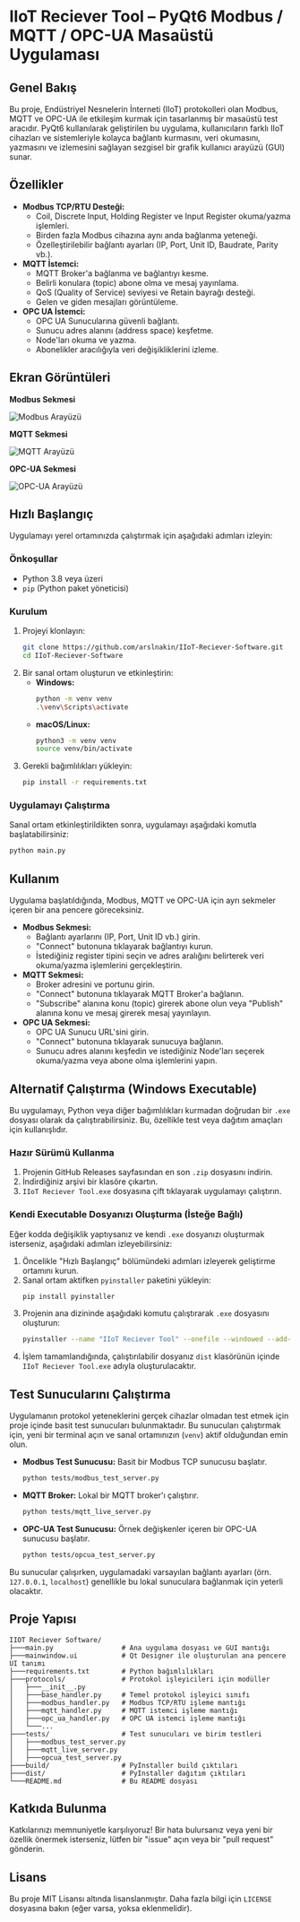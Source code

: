 # IIoT Reciever Tool – PyQt6 Modbus / MQTT / OPC-UA Masaüstü Uygulaması

## Genel Bakış

Bu proje, Endüstriyel Nesnelerin İnterneti (IIoT) protokolleri olan Modbus, MQTT ve OPC-UA ile etkileşim kurmak için tasarlanmış bir masaüstü test aracıdır. PyQt6 kullanılarak geliştirilen bu uygulama, kullanıcıların farklı IIoT cihazları ve sistemleriyle kolayca bağlantı kurmasını, veri okumasını, yazmasını ve izlemesini sağlayan sezgisel bir grafik kullanıcı arayüzü (GUI) sunar.

## Özellikler

*   **Modbus TCP/RTU Desteği:**
    *   Coil, Discrete Input, Holding Register ve Input Register okuma/yazma işlemleri.
    *   Birden fazla Modbus cihazına aynı anda bağlanma yeteneği.
    *   Özelleştirilebilir bağlantı ayarları (IP, Port, Unit ID, Baudrate, Parity vb.).
*   **MQTT İstemci:**
    *   MQTT Broker'a bağlanma ve bağlantıyı kesme.
    *   Belirli konulara (topic) abone olma ve mesaj yayınlama.
    *   QoS (Quality of Service) seviyesi ve Retain bayrağı desteği.
    *   Gelen ve giden mesajları görüntüleme.
*   **OPC UA İstemci:**
    *   OPC UA Sunucularına güvenli bağlantı.
    *   Sunucu adres alanını (address space) keşfetme.
    *   Node'ları okuma ve yazma.
    *   Abonelikler aracılığıyla veri değişikliklerini izleme.

## Ekran Görüntüleri

**Modbus Sekmesi**

![Modbus Arayüzü](imgs/modbus_page.png)

**MQTT Sekmesi**

![MQTT Arayüzü](imgs/mqtt_page.png)

**OPC-UA Sekmesi**

![OPC-UA Arayüzü](imgs/opcua_page.png)

## Hızlı Başlangıç

Uygulamayı yerel ortamınızda çalıştırmak için aşağıdaki adımları izleyin:

### Önkoşullar

*   Python 3.8 veya üzeri
*   `pip` (Python paket yöneticisi)

### Kurulum

1.  Projeyi klonlayın:
    ```bash
    git clone https://github.com/arslnakin/IIoT-Reciever-Software.git
    cd IIoT-Reciever-Software
    ```
2.  Bir sanal ortam oluşturun ve etkinleştirin:
    *   **Windows:**
        ```bash
        python -m venv venv
        .\venv\Scripts\activate
        ```
    *   **macOS/Linux:**
        ```bash
        python3 -m venv venv
        source venv/bin/activate
        ```
3.  Gerekli bağımlılıkları yükleyin:
    ```bash
    pip install -r requirements.txt
    ```

### Uygulamayı Çalıştırma

Sanal ortam etkinleştirildikten sonra, uygulamayı aşağıdaki komutla başlatabilirsiniz:

```bash
python main.py
```

## Kullanım

Uygulama başlatıldığında, Modbus, MQTT ve OPC-UA için ayrı sekmeler içeren bir ana pencere göreceksiniz.

*   **Modbus Sekmesi:**
    *   Bağlantı ayarlarını (IP, Port, Unit ID vb.) girin.
    *   "Connect" butonuna tıklayarak bağlantıyı kurun.
    *   İstediğiniz register tipini seçin ve adres aralığını belirterek veri okuma/yazma işlemlerini gerçekleştirin.
*   **MQTT Sekmesi:**
    *   Broker adresini ve portunu girin.
    *   "Connect" butonuna tıklayarak MQTT Broker'a bağlanın.
    *   "Subscribe" alanına konu (topic) girerek abone olun veya "Publish" alanına konu ve mesaj girerek mesaj yayınlayın.
*   **OPC UA Sekmesi:**
    *   OPC UA Sunucu URL'sini girin.
    *   "Connect" butonuna tıklayarak sunucuya bağlanın.
    *   Sunucu adres alanını keşfedin ve istediğiniz Node'ları seçerek okuma/yazma veya abone olma işlemlerini yapın.

## Alternatif Çalıştırma (Windows Executable)

Bu uygulamayı, Python veya diğer bağımlılıkları kurmadan doğrudan bir `.exe` dosyası olarak da çalıştırabilirsiniz. Bu, özellikle test veya dağıtım amaçları için kullanışlıdır.

### Hazır Sürümü Kullanma

1.  Projenin GitHub Releases sayfasından en son `.zip` dosyasını indirin.
2.  İndirdiğiniz arşivi bir klasöre çıkartın.
3.  `IIoT Reciever Tool.exe` dosyasına çift tıklayarak uygulamayı çalıştırın.

### Kendi Executable Dosyanızı Oluşturma (İsteğe Bağlı)

Eğer kodda değişiklik yaptıysanız ve kendi `.exe` dosyanızı oluşturmak isterseniz, aşağıdaki adımları izleyebilirsiniz:

1.  Öncelikle "Hızlı Başlangıç" bölümündeki adımları izleyerek geliştirme ortamını kurun.
2.  Sanal ortam aktifken `pyinstaller` paketini yükleyin:
    ```bash
    pip install pyinstaller
    ```
3.  Projenin ana dizininde aşağıdaki komutu çalıştırarak `.exe` dosyasını oluşturun:
    ```bash
    pyinstaller --name "IIoT Reciever Tool" --onefile --windowed --add-data "mainwindow.ui:." --add-data "imgs:imgs" main.py
    ```
4.  İşlem tamamlandığında, çalıştırılabilir dosyanız `dist` klasörünün içinde `IIoT Reciever Tool.exe` adıyla oluşturulacaktır.

## Test Sunucularını Çalıştırma

Uygulamanın protokol yeteneklerini gerçek cihazlar olmadan test etmek için proje içinde basit test sunucuları bulunmaktadır. Bu sunucuları çalıştırmak için, yeni bir terminal açın ve sanal ortamınızın (`venv`) aktif olduğundan emin olun.

*   **Modbus Test Sunucusu:**
    Basit bir Modbus TCP sunucusu başlatır.
    ```bash
    python tests/modbus_test_server.py
    ```

*   **MQTT Broker:**
    Lokal bir MQTT broker'ı çalıştırır.
    ```bash
    python tests/mqtt_live_server.py
    ```

*   **OPC-UA Test Sunucusu:**
    Örnek değişkenler içeren bir OPC-UA sunucusu başlatır.
    ```bash
    python tests/opcua_test_server.py
    ```

Bu sunucular çalışırken, uygulamadaki varsayılan bağlantı ayarları (örn. `127.0.0.1`, `localhost`) genellikle bu lokal sunuculara bağlanmak için yeterli olacaktır.

## Proje Yapısı

```
IIOT Reciever Software/
├───main.py                 # Ana uygulama dosyası ve GUI mantığı
├───mainwindow.ui           # Qt Designer ile oluşturulan ana pencere UI tanımı
├───requirements.txt        # Python bağımlılıkları
├───protocols/              # Protokol işleyicileri için modüller
│   ├───__init__.py
│   ├───base_handler.py     # Temel protokol işleyici sınıfı
│   ├───modbus_handler.py   # Modbus TCP/RTU işleme mantığı
│   ├───mqtt_handler.py     # MQTT istemci işleme mantığı
│   ├───opc_ua_handler.py   # OPC UA istemci işleme mantığı
│   └───...
├───tests/                  # Test sunucuları ve birim testleri
│   ├───modbus_test_server.py
│   ├───mqtt_live_server.py
│   ├───opcua_test_server.py
├───build/                  # PyInstaller build çıktıları
├───dist/                   # PyInstaller dağıtım çıktıları
└───README.md               # Bu README dosyası
```

## Katkıda Bulunma

Katkılarınızı memnuniyetle karşılıyoruz! Bir hata bulursanız veya yeni bir özellik önermek isterseniz, lütfen bir "issue" açın veya bir "pull request" gönderin.

## Lisans

Bu proje MIT Lisansı altında lisanslanmıştır. Daha fazla bilgi için `LICENSE` dosyasına bakın (eğer varsa, yoksa eklenmelidir).
